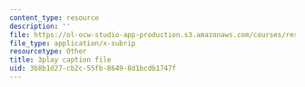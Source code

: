 ```yaml
---
content_type: resource
description: ''
file: https://ol-ocw-studio-app-production.s3.amazonaws.com/courses/res-3-003-learn-to-build-your-own-videogame-with-the-unity-game-engine-and-microsoft-kinect-january-iap-2017/3b8b1d27cb2c55fb86498d1bcdb1747f_jXtqyQuLlnk.vtt
file_type: application/x-subrip
resourcetype: Other
title: 3play caption file
uid: 3b8b1d27-cb2c-55fb-8649-8d1bcdb1747f
---
```

